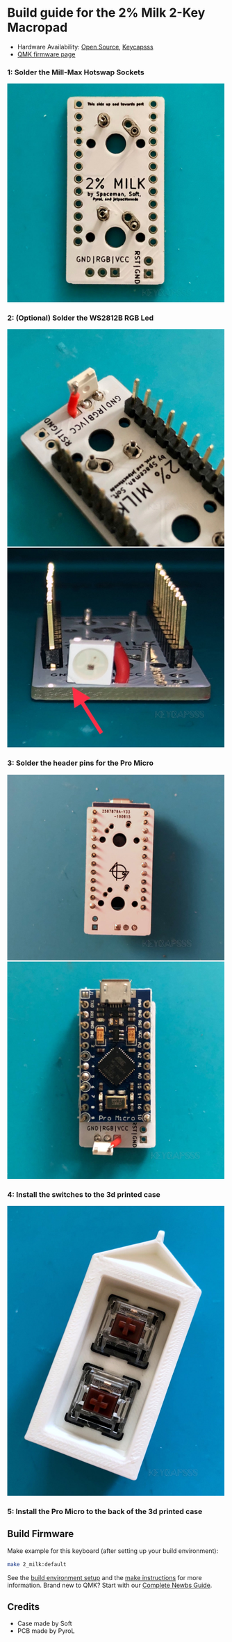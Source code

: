 
# Build guide for the 2% Milk 2-Key Macropad

- Hardware Availability: [Open Source](https://github.com/Rionlion100/Spaceboards/tree/master/Keyboards/2%25%20Milk), [Keycapsss](https://keycapsss.com/diy-kits/88/2-milk-2-key-macro-pad)
- [QMK firmware page](https://github.com/qmk/qmk_firmware/tree/master/keyboards/spaceman/2_milk)

### 1: Solder the Mill-Max Hotswap Sockets
<img src="img/milk-2-build-guide-1.jpg" width=500>

### 2: (Optional) Solder the WS2812B RGB Led
<img src="img/milk-2-build-guide-2.jpg" width=500>
<img src="img/milk-2-build-guide-3.jpg" width=500>

### 3: Solder the header pins for the Pro Micro 
<img src="img/milk-2-build-guide-4.jpg" width=500>
<img src="img/milk-2-build-guide-5.jpg" width=500>

### 4: Install the switches to the 3d printed case
<img src="img/milk-2-build-guide-6.jpg" width=500>

### 5: Install the Pro Micro to the back of the 3d printed case


## Build Firmware
Make example for this keyboard (after setting up your build environment):

```bash
make 2_milk:default
```

See the [build environment setup](https://docs.qmk.fm/#/getting_started_build_tools) and the [make instructions](https://docs.qmk.fm/#/getting_started_make_guide) for more information. Brand new to QMK? Start with our [Complete Newbs Guide](https://docs.qmk.fm/#/newbs).

## Credits

- Case made by Soft
- PCB made by PyroL
